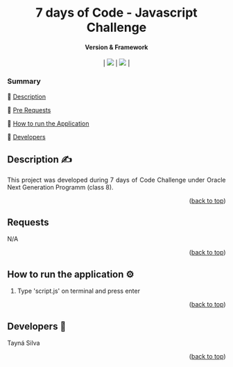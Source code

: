 
<a id="readme-top"></a>
<h1 align="center">7 days of Code - Javascript Challenge</h1> 

  <h4 align="center"> Version & Framework </h4>
  <p align="center">
  | <img src="https://img.shields.io/badge/dynamic/json?url=https%3A%2F%2Fraw.githubusercontent.com%2FTaykazuhiro%2FREADME-templates%2Frefs%2Fheads%2Fmain%2Fcontent.json&query=%24.version&label=version"> | <img src="https://img.shields.io/badge/dynamic/json?url=https%3A%2F%2Fraw.githubusercontent.com%2FTaykazuhiro%2FREADME-templates%2Frefs%2Fheads%2Fmain%2Fcontent.json&query=%24.framework&label=version&color=%23faa61a"> |
</p>

  ### Summary 

:seedling: [Description](#Description)

:seedling: [Pre Requests](#requests)

:seedling: [How to run the Application](#How-to-run-the-application)

:seedling: [Developers](#developers)


## Description :writing_hand:

<p align="justify">
This project was developed during 7 days of Code Challenge under Oracle Next Generation Programm (class 8). 
</p>
<p align="right">(<a href="#readme-top">back to top</a>)</p>

## Requests

<p align="justify">
  N/A 
</p>
<p align="right">(<a href="#readme-top">back to top</a>)</p>

## How to run the application :gear:

<p align="justify">
  <ol>
  <li> Type 'script.js' on terminal and press enter</li> 

  </ol>
</p>
<p align="right">(<a href="#readme-top">back to top</a>)</p>


## Developers :clap: 
 Tayná Silva 

<p align="right">(<a href="#readme-top">back to top</a>)</p>
